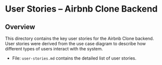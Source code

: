 # User Stories – Airbnb Clone Backend

## Overview
This directory contains the key user stories for the Airbnb Clone backend. User stories were derived from the use case diagram to describe how different types of users interact with the system.

- File: `user-stories.md` contains the detailed list of user stories.